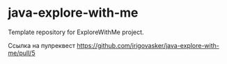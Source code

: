 # java-explore-with-me
Template repository for ExploreWithMe project.

Ссылка на пулреквест
https://github.com/irigovasker/java-explore-with-me/pull/5